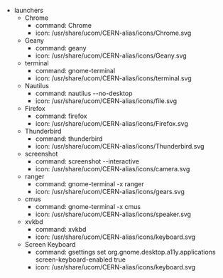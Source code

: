 - launchers
    - Chrome
        - command: Chrome
        - icon: /usr/share/ucom/CERN-alias/icons/Chrome.svg
    - Geany
        - command: geany
        - icon: /usr/share/ucom/CERN-alias/icons/Geany.svg
    - terminal
        - command: gnome-terminal
        - icon: /usr/share/ucom/CERN-alias/icons/terminal.svg
    - Nautilus
        - command: nautilus --no-desktop
        - icon: /usr/share/ucom/CERN-alias/icons/file.svg
    - Firefox
        - command: firefox
        - icon: /usr/share/ucom/CERN-alias/icons/Firefox.svg
    - Thunderbird
        - command: thunderbird
        - icon: /usr/share/ucom/CERN-alias/icons/Thunderbird.svg
    - screenshot
        - command: screenshot --interactive
        - icon: /usr/share/ucom/CERN-alias/icons/camera.svg
    - ranger
        - command: gnome-terminal -x ranger
        - icon: /usr/share/ucom/CERN-alias/icons/gears.svg
    - cmus
        - command: gnome-terminal -x cmus
        - icon: /usr/share/ucom/CERN-alias/icons/speaker.svg
    - xvkbd
        - command: xvkbd
        - icon: /usr/share/ucom/CERN-alias/icons/keyboard.svg
    - Screen Keyboard
        - command: gsettings set org.gnome.desktop.a11y.applications screen-keyboard-enabled true
        - icon: /usr/share/ucom/CERN-alias/icons/keyboard.svg
